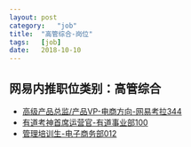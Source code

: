 ```yaml
---
layout:	post
category:	"job"
title:	"高管综合-岗位"
tags:	[job]
date:	2018-10-10
---
```

## 网易内推职位类别：高管综合
- [高级产品总监/产品VP-电商方向-网易考拉344](http://bole.netease.com/position/h5/detail.do?id=13107&rcode=D1O21582aT)
- [有道考神首席运营官-有道事业部100](http://bole.netease.com/position/h5/detail.do?id=8707&rcode=D1O21582aT)
- [管理培训生-电子商务部012](http://bole.netease.com/position/h5/detail.do?id=6417&rcode=D1O21582aT)
